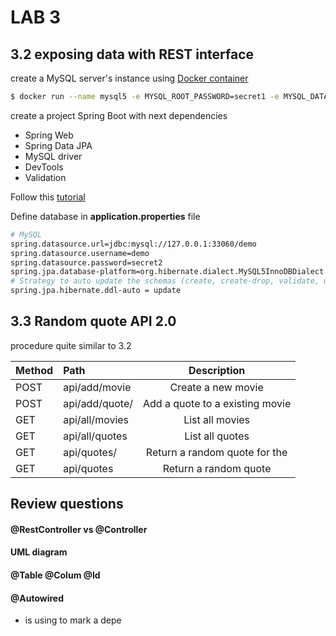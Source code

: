 # LAB 3

## 3.2 exposing data with REST interface

create a MySQL server's instance using [Docker container](https://hub.docker.com/_/mysql)

 ```bash
$ docker run --name mysql5 -e MYSQL_ROOT_PASSWORD=secret1 -e MYSQL_DATABASE=demo -e MYSQL_USER=demo -e MYSQL_PASSWORD=secret2 -p 33060:3306 -d mysql/mysqlserver:5.7
```

create a project Spring Boot with next dependencies
- Spring Web
- Spring Data JPA
- MySQL driver
- DevTools
- Validation

Follow this [tutorial](https://www.javaguides.net/2018/09/spring-boot-2-jpa-mysql-crud-example.html)

Define database in **application.properties** file
 ```bash
# MySQL
spring.datasource.url=jdbc:mysql://127.0.0.1:33060/demo
spring.datasource.username=demo
spring.datasource.password=secret2
spring.jpa.database-platform=org.hibernate.dialect.MySQL5InnoDBDialect
# Strategy to auto update the schemas (create, create-drop, validate, update)
spring.jpa.hibernate.ddl-auto = update
```


## 3.3 Random quote API 2.0
procedure quite similar to 3.2

| Method        | Path          | Description  |
| :------------- |:-------------| :-----:|
| POST     | api/add/movie | Create a new movie |
| POST     | api/add/quote/<movieId>      |   Add a quote to a existing movie |
| GET | api/all/movies      |    List all movies |
| GET | api/all/quotes      |    List all quotes |
| GET | api/quotes/<movieId>     |    Return a random quote for the <movieId>|
| GET | api/quotes      |    Return a random quote |
  
  
## Review questions

#### @RestController vs @Controller
#### UML diagram
#### @Table @Colum @Id
#### @Autowired
  - is using to mark a depe
